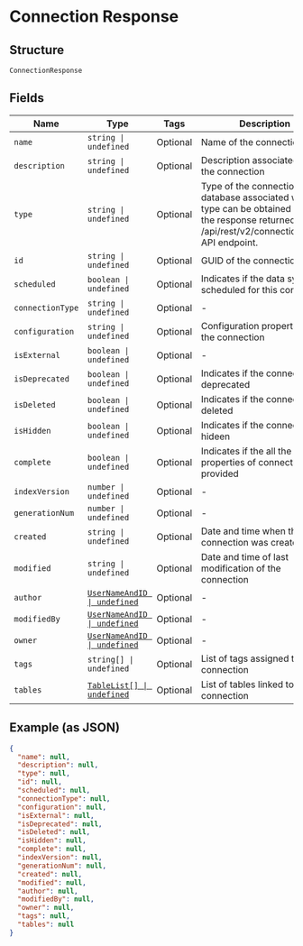 
# Connection Response

## Structure

`ConnectionResponse`

## Fields

| Name | Type | Tags | Description |
|  --- | --- | --- | --- |
| `name` | `string \| undefined` | Optional | Name of the connection |
| `description` | `string \| undefined` | Optional | Description associated with the connection |
| `type` | `string \| undefined` | Optional | Type of the connection. The database associated with this type can be obtained from the response returned by the /api/rest/v2/connection/types API endpoint. |
| `id` | `string \| undefined` | Optional | GUID of the connection |
| `scheduled` | `boolean \| undefined` | Optional | Indicates if the data sync is scheduled for this connection |
| `connectionType` | `string \| undefined` | Optional | - |
| `configuration` | `string \| undefined` | Optional | Configuration properties of the connection |
| `isExternal` | `boolean \| undefined` | Optional | - |
| `isDeprecated` | `boolean \| undefined` | Optional | Indicates if the connection is deprecated |
| `isDeleted` | `boolean \| undefined` | Optional | Indicates if the connection is deleted |
| `isHidden` | `boolean \| undefined` | Optional | Indicates if the connection is hideen |
| `complete` | `boolean \| undefined` | Optional | Indicates if the all the properties of connection is provided |
| `indexVersion` | `number \| undefined` | Optional | - |
| `generationNum` | `number \| undefined` | Optional | - |
| `created` | `string \| undefined` | Optional | Date and time when the connection was created |
| `modified` | `string \| undefined` | Optional | Date and time of last modification of the connection |
| `author` | [`UserNameAndID \| undefined`](/doc/models/user-name-and-id.md) | Optional | - |
| `modifiedBy` | [`UserNameAndID \| undefined`](/doc/models/user-name-and-id.md) | Optional | - |
| `owner` | [`UserNameAndID \| undefined`](/doc/models/user-name-and-id.md) | Optional | - |
| `tags` | `string[] \| undefined` | Optional | List of tags assigned to the connection |
| `tables` | [`TableList[] \| undefined`](/doc/models/table-list.md) | Optional | List of tables linked to this connection |

## Example (as JSON)

```json
{
  "name": null,
  "description": null,
  "type": null,
  "id": null,
  "scheduled": null,
  "connectionType": null,
  "configuration": null,
  "isExternal": null,
  "isDeprecated": null,
  "isDeleted": null,
  "isHidden": null,
  "complete": null,
  "indexVersion": null,
  "generationNum": null,
  "created": null,
  "modified": null,
  "author": null,
  "modifiedBy": null,
  "owner": null,
  "tags": null,
  "tables": null
}
```

